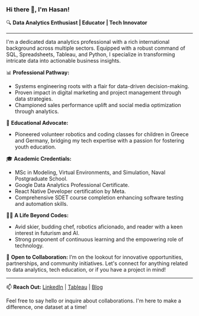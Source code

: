 ### Hi there 👋, I'm Hasan!

🔍 **Data Analytics Enthusiast | Educator | Tech Innovator**

---

I'm a dedicated data analytics professional with a rich international background across multiple sectors. Equipped with a robust command of SQL, Spreadsheets, Tableau, and Python, I specialize in transforming intricate data into actionable business insights.

📊 **Professional Pathway:**
- Systems engineering roots with a flair for data-driven decision-making.
- Proven impact in digital marketing and project management through data strategies.
- Championed sales performance uplift and social media optimization through analytics.

🏫 **Educational Advocate:**
- Pioneered volunteer robotics and coding classes for children in Greece and Germany, bridging my tech expertise with a passion for fostering youth education.

🎓 **Academic Credentials:**
- MSc in Modeling, Virtual Environments, and Simulation, Naval Postgraduate School.
- Google Data Analytics Professional Certificate.
- React Native Developer certification by Meta.
- Comprehensive SDET course completion enhancing software testing and automation skills.

👨‍💻 **A Life Beyond Codes:**
- Avid skier, budding chef, robotics aficionado, and reader with a keen interest in futurism and AI.
- Strong proponent of continuous learning and the empowering role of technology.

🤝 **Open to Collaboration:**
I’m on the lookout for innovative opportunities, partnerships, and community initiatives. Let's connect for anything related to data analytics, tech education, or if you have a project in mind!

---

📫 **Reach Out:**
[LinkedIn](https://www.linkedin.com/in/hasan-beker/) | [Tableau](https://public.tableau.com/app/profile/hasan.beker/vizzes) | [Blog](YourBlogURL)

Feel free to say hello or inquire about collaborations. I'm here to make a difference, one dataset at a time!
